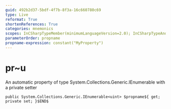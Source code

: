 ```yaml
---
guid: 492b2d37-5bdf-4f7b-8f3a-16c660780c69
type: Live
reformat: True
shortenReferences: True
categories: mnemonics
scopes: InCSharpTypeMember(minimumLanguageVersion=2.0); InCSharpTypeAndNamespace(minimumLanguageVersion=2.0)
parameterOrder: propname
propname-expression: constant("MyProperty")
---
```


# pr~u

An automatic property of type System.Collections.Generic.IEnumerable<uint> with a private setter

```
public System.Collections.Generic.IEnumerable<uint> $propname${ get; private set; }$END$
```
